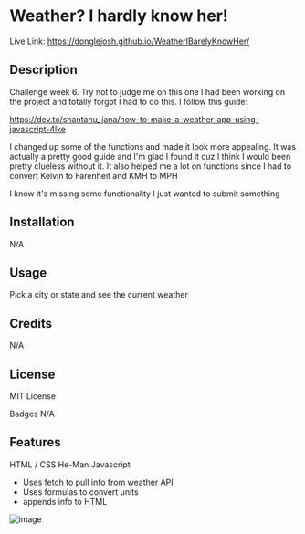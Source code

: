 # Weather? I hardly know her!
 
Live Link: https://donglejosh.github.io/WeatherIBarelyKnowHer/

## Description
Challenge week 6. Try not to judge me on this one I had been working on the project and totally forgot I had to do this. I follow this guide:

https://dev.to/shantanu_jana/how-to-make-a-weather-app-using-javascript-4lke

I changed up some of the functions and made it look more appealing. It was actually a pretty good guide and I'm glad I found it cuz I think I would been pretty clueless without it. It also helped me a lot on functions since I had to convert Kelvin to Farenheit and KMH to MPH

I know it's missing some functionality I just wanted to submit something

## Installation
N/A

## Usage
Pick a city or state and see the current weather 

## Credits
N/A

## License
MIT License

Badges
N/A

## Features

HTML / CSS
He-Man
Javascript
 - Uses fetch to pull info from weather API
 - Uses formulas to convert units
 - appends info to HTML
 
 ![image](https://user-images.githubusercontent.com/119004668/214762305-571e6222-1d54-409a-8af6-e2659f891c28.png)
